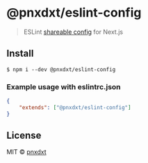 # @pnxdxt/eslint-config

> ESLint [shareable config](http://eslint.org/docs/developer-guide/shareable-configs.html) for Next.js

## Install

```
$ npm i --dev @pnxdxt/eslint-config
```

### Example usage with eslintrc.json

```json
{
	"extends": ["@pnxdxt/eslint-config"]
}
```

## License

MIT © [pnxdxt](https://github.com/pnxdxt)
